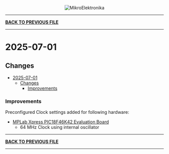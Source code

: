 
<p align="center">
  <img src="http://www.mikroe.com/img/designs/beta/logo_small.png?raw=true" alt="MikroElektronika"/>
</p>

---

**[BACK TO PREVIOUS FILE](../changelog.md)**

---

# 2025-07-01

## Changes

- [2025-07-01](#2025-07-01)
  - [Changes](#changes)
    + [Improvements](#improvements)

### Improvements

Preconfigured Clock settings added for following hardware:

+ [MPLab Xpress PIC18F46K42 Evaluation Board](https://mplab-discover.microchip.com/v2/item/com.microchip.portal.evalboard/com.microchip.subcategories.modules-and-peripherals.communication.usb/mcu08.dm182026/1.0.0?view=about)
  + 64 MHz Clock using internal oscillator

---

**[BACK TO PREVIOUS FILE](../changelog.md)**

---
